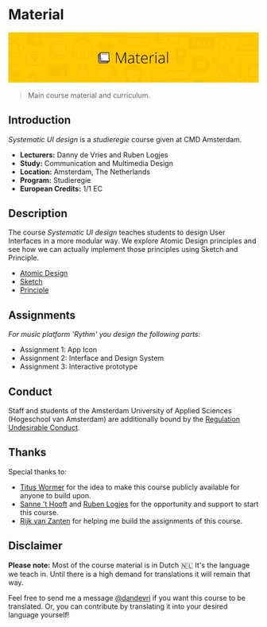 # Material

![Material banner](cmda-sud-material-banner.jpg)
> Main course material and curriculum.

## Introduction
*Systematic UI design* is a *studieregie* course given at CMD Amsterdam. 

* **Lecturers:** Danny de Vries and Ruben Logjes
* **Study:** Communication and Multimedia Design
* **Location:** Amsterdam, The Netherlands
* **Program:** Studieregie
* **European Credits:** 1/1 EC

## Description

The course *Systematic UI design* teaches students to design User Interfaces in a more modular way. We explore Atomic Design principles and see how we can actually implement those principles using Sketch and Principle.

* [Atomic Design](http://atomicdesign.bradfrost.com/table-of-contents/)
* [Sketch](https://sketchapp.com/)
* [Principle](http://principleformac.com/)

## Assignments
*For music platform 'Rythm' you design the following parts:*
* Assignment 1: App Icon
* Assignment 2: Interface and Design System
* Assignment 3: Interactive prototype

## Conduct
Staff and students of the Amsterdam University of Applied Sciences (Hogeschool van Amsterdam) are additionally bound by the [Regulation Undesirable Conduct](https://www.amsterdamuas.com/practical-matters/algemeen/hva-breed/juridische-zaken/legal-affairs/regulation-undesirable-conduct/regulation-undesirable-conduct.html#anker-3-complaints-authority).

## Thanks
Special thanks to:
* [Titus Wormer](https://github.com/wooorm) for the idea to make this course publicly available for anyone to build upon.
* [Sanne 't Hooft](https://www.linkedin.com/in/sannethooft/) and [Ruben Logjes](https://www.linkedin.com/in/rubenlogjes/) for the opportunity and support to start this course.
* [Rijk van Zanten](https://github.com/rijkvanzanten) for helping me build the assignments of this course.

## Disclaimer
**Please note:** Most of the course material is in Dutch 🇳🇱 It's the language we teach in. Until there is a high demand for translations it will remain that way.

Feel free to send me a message [@dandevri](https://twitter.com/dandevri) if you want this course to be translated. Or, you can contribute by translating it into your desired language yourself!